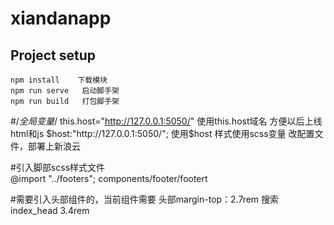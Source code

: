 # xiandanapp
## Project setup
```
npm install    下载模块
npm run serve   启动脚手架
npm run build   打包脚手架
```
#/*全局变量*/
this.host="http://127.0.0.1:5050/"   使用this.host域名 方便以后上线   html和js
$host:"http://127.0.0.1:5050/";       使用$host  样式使用scss变量
改配置文件，部署上新浪云

#引入脚部scss样式文件    
 @import "../footers";   components/footer/footert

 #需要引入头部组件的，当前组件需要  头部margin-top：2.7rem    搜索index_head 3.4rem
